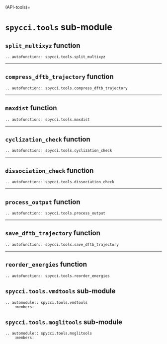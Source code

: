 (API-tools)=
# `spycci.tools` sub-module

## `split_multixyz` function

```{eval-rst}
.. autofunction:: spycci.tools.split_multixyz
```

---

## `compress_dftb_trajectory` function

```{eval-rst}
.. autofunction:: spycci.tools.compress_dftb_trajectory
```

---

## `maxdist` function

```{eval-rst}
.. autofunction:: spycci.tools.maxdist
```

---

## `cyclization_check` function

```{eval-rst}
.. autofunction:: spycci.tools.cyclization_check
```

---

## `dissociation_check` function

```{eval-rst}
.. autofunction:: spycci.tools.dissociation_check
```

---

## `process_output` function

```{eval-rst}
.. autofunction:: spycci.tools.process_output
```

---

## `save_dftb_trajectory` function

```{eval-rst}
.. autofunction:: spycci.tools.save_dftb_trajectory
```

---

## `reorder_energies` function

```{eval-rst}
.. autofunction:: spycci.tools.reorder_energies
```

## `spycci.tools.vmdtools` sub-module 

```{eval-rst}
.. automodule:: spycci.tools.vmdtools
    :members:
```

## `spycci.tools.moglitools` sub-module 

```{eval-rst}
.. automodule:: spycci.tools.moglitools
    :members:
```